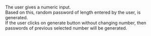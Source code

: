 The user gives a numeric input.
<br />
Based on this, random password of length entered by the user, is generated.
<br />
If the user clicks on generate button without changing number, then passwords of previous selected number will be generated.
